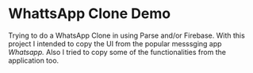 # WhattsApp Clone Demo

Trying to do a WhatsApp Clone in using Parse and/or Firebase.
With this project I intended to copy the UI from the popular messsging app *Whatsapp.* 
Also I tried to copy some of the functionalities from the application too. 
